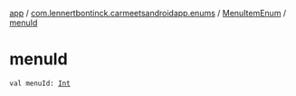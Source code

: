 [app](../../index.md) / [com.lennertbontinck.carmeetsandroidapp.enums](../index.md) / [MenuItemEnum](index.md) / [menuId](./menu-id.md)

# menuId

`val menuId: `[`Int`](https://kotlinlang.org/api/latest/jvm/stdlib/kotlin/-int/index.html)